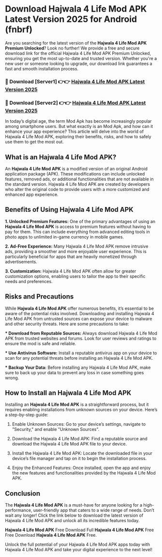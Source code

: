 # Download Hajwala 4 Life Mod APK Latest Version 2025 for Android (fnbrf)

Are you searching for the latest version of the <strong>Hajwala 4 Life Mod APK Premium Unlocked</strong>? Look no further! We provide a free and secure download link for the official Hajwala 4 Life Mod APK Premium Unlocked, ensuring you get the most up-to-date and trusted version. Whether you're a new user or someone looking to upgrade, our download link guarantees a fast and smooth installation process.


<h3>🔴 Download [Server1] 👉👉 <a href="https://appsnew.pages.dev?q=Hajwala+4+Life+Mod+APK&ref=2RT5">Hajwala 4 Life Mod APK Latest Version 2025</a></h3>

<h3>🔴 Download [Server2] 👉👉 <a href="https://appsnew.pages.dev?q=Hajwala+4+Life+Mod+APK&ref=2RT5">Hajwala 4 Life Mod APK Latest Version 2025</a></h3>


In today’s digital age, the term Mod Apk has become increasingly popular among smartphone users. But what exactly is an Mod Apk, and how can it enhance your app experience? This article will delve into the world of Hajwala 4 Life Mod APK, exploring their benefits, risks, and how to safely use them to get the most out.


<h2>What is an Hajwala 4 Life Mod APK?</h2>

An <strong>Hajwala 4 Life Mod APK</strong> is a modified version of an original Android application package (APK). These modifications can include unlocked features, removed ads, or additional functionalities that are not available in the standard version. Hajwala 4 Life Mod APK are created by developers who alter the original code to provide users with a more customized and enhanced app experience.


<h2>Benefits of Using Hajwala 4 Life Mod APK</h2>

<strong> 1. Unlocked Premium Features:</strong> One of the primary advantages of using an <strong>Hajwala 4 Life Mod APK</strong> is access to premium features without having to pay for them. This can include everything from advanced editing tools in photo apps to unlimited in-game currency in mobile games.

<strong> 2. Ad-Free Experience:</strong> Many Hajwala 4 Life Mod APK remove intrusive ads, providing a smoother and more enjoyable user experience. This is particularly beneficial for apps that are heavily monetized through advertisements.

<strong> 3. Customization:</strong> Hajwala 4 Life Mod APK often allow for greater customization options, enabling users to tailor the app to their specific needs and preferences.


<h2>Risks and Precautions</h2>

While <strong>Hajwala 4 Life Mod APK</strong> offer numerous benefits, it’s essential to be aware of the potential risks involved. Downloading and installing Hajwala 4 Life Mod APK from untrusted sources can expose your device to malware and other security threats. Here are some precautions to take:

<strong> * Download from Reputable Sources:</strong> Always download Hajwala 4 Life Mod APK from trusted websites and forums. Look for user reviews and ratings to ensure the mod is safe and reliable.

<strong> * Use Antivirus Software:</strong> Install a reputable antivirus app on your device to scan for any potential threats before installing an Hajwala 4 Life Mod APK.

<strong> * Backup Your Data:</strong> Before installing any Hajwala 4 Life Mod APK, make sure to back up your data to prevent any loss in case something goes wrong.


<h2>How to Install an Hajwala 4 Life Mod APK</h2>

Installing an <strong>Hajwala 4 Life Mod APK</strong> is a straightforward process, but it requires enabling installations from unknown sources on your device. Here’s a step-by-step guide:

 1. Enable Unknown Sources: Go to your device’s settings, navigate to "Security," and enable "Unknown Sources".

 2. Download the Hajwala 4 Life Mod APK: Find a reputable source and download the Hajwala 4 Life Mod APK file to your device.

 3. Install the Hajwala 4 Life Mod APK: Locate the downloaded file in your device’s file manager and tap on it to begin the installation process.

 4. Enjoy the Enhanced Features: Once installed, open the app and enjoy the new features and functionalities provided by the Hajwala 4 Life Mod APK.


<h2><strong>Conclusion</strong></h2>

The <strong>Hajwala 4 Life Mod APK</strong> is a must-have for anyone looking for a high-performance, user-friendly app that caters to a wide range of needs. Don’t wait any longer! Click the link below to download the latest version of Hajwala 4 Life Mod APK and unlock all its incredible features today.

<strong>Hajwala 4 Life Mod APK</strong> Free Download Full <strong>Hajwala 4 Life Mod APK</strong> Free Free Download <strong>Hajwala 4 Life Mod APK</strong> Free.

Unlock the full potential of your Hajwala 4 Life Mod APK apps today with Hajwala 4 Life Mod APK and take your digital experience to the next level!